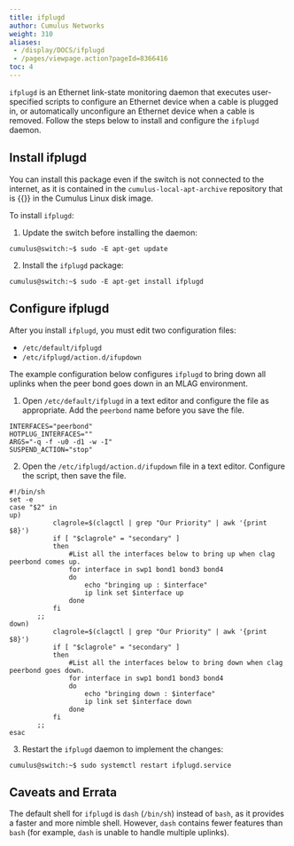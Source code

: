 ```yaml
---
title: ifplugd
author: Cumulus Networks
weight: 310
aliases:
 - /display/DOCS/ifplugd
 - /pages/viewpage.action?pageId=8366416
toc: 4
---
```

`ifplugd` is an Ethernet link-state monitoring daemon that executes user-specified scripts to configure an Ethernet device when a cable is plugged in, or automatically unconfigure an Ethernet device when a cable is removed. Follow the steps below to install and configure the `ifplugd` daemon.

## Install ifplugd

You can install this package even if the switch is not connected to the internet, as it is contained in the `cumulus-local-apt-archive` repository that is {{<link url="Adding-and-Updating-Packages#add-packages-from-the-cumulus-linux-local-archive" text="embedded">}} in the Cumulus Linux disk image.

To install `ifplugd`:

1. Update the switch before installing the daemon:

```
cumulus@switch:~$ sudo -E apt-get update
```

2. Install the `ifplugd` package:

```
cumulus@switch:~$ sudo -E apt-get install ifplugd
```

## Configure ifplugd

After you install `ifplugd`, you must edit two configuration files:

- `/etc/default/ifplugd`
- `/etc/ifplugd/action.d/ifupdown`

The example configuration below configures `ifplugd` to bring down all uplinks when the peer bond goes down in an MLAG environment.

1. Open `/etc/default/ifplugd` in a text editor and configure the file as appropriate. Add the `peerbond` name before you save the file.

```
INTERFACES="peerbond"
HOTPLUG_INTERFACES=""
ARGS="-q -f -u0 -d1 -w -I"
SUSPEND_ACTION="stop"
```

2. Open the `/etc/ifplugd/action.d/ifupdown` file in a text editor. Configure the script, then save the file.

```
#!/bin/sh
set -e
case "$2" in
up)
           clagrole=$(clagctl | grep "Our Priority" | awk '{print $8}')
           if [ "$clagrole" = "secondary" ]
           then
               #List all the interfaces below to bring up when clag peerbond comes up.
               for interface in swp1 bond1 bond3 bond4
               do
                   echo "bringing up : $interface"  
                   ip link set $interface up
               done
           fi
       ;;
down)
           clagrole=$(clagctl | grep "Our Priority" | awk '{print $8}')
           if [ "$clagrole" = "secondary" ]
           then
               #List all the interfaces below to bring down when clag peerbond goes down.
               for interface in swp1 bond1 bond3 bond4
               do
                   echo "bringing down : $interface"
                   ip link set $interface down
               done
           fi
       ;;
esac
```

3. Restart the `ifplugd` daemon to implement the changes:

```
cumulus@switch:~$ sudo systemctl restart ifplugd.service
```

## Caveats and Errata

The default shell for `ifplugd` is `dash` (`/bin/sh`) instead of `bash`, as it provides a faster and more nimble shell. However, `dash` contains fewer features than `bash` (for example, `dash` is unable to handle multiple uplinks).

